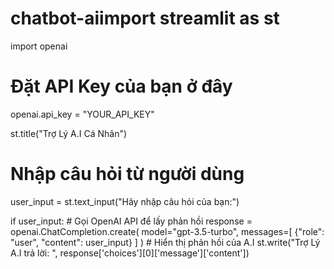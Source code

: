 # chatbot-aiimport streamlit as st
import openai

# Đặt API Key của bạn ở đây
openai.api_key = "YOUR_API_KEY"

st.title("Trợ Lý A.I Cá Nhân")

# Nhập câu hỏi từ người dùng
user_input = st.text_input("Hãy nhập câu hỏi của bạn:")

if user_input:
    # Gọi OpenAI API để lấy phản hồi
    response = openai.ChatCompletion.create(
        model="gpt-3.5-turbo",
        messages=[
            {"role": "user", "content": user_input}
        ]
    )
    # Hiển thị phản hồi của A.I
    st.write("Trợ Lý A.I trả lời: ", response['choices'][0]['message']['content'])
